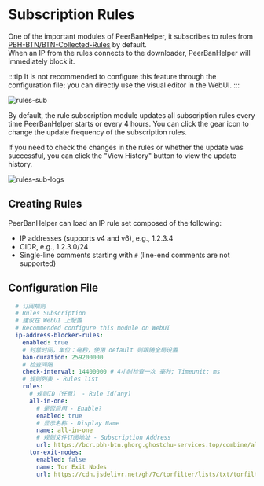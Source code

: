 # Subscription Rules

One of the important modules of PeerBanHelper, it subscribes to rules from [PBH-BTN/BTN-Collected-Rules](https://github.com/PBH-BTN/BTN-Collected-Rules) by default.  
When an IP from the rules connects to the downloader, PeerBanHelper will immediately block it.

:::tip
It is not recommended to configure this feature through the configuration file; you can directly use the visual editor in the WebUI.
:::

![rules-sub](./assets/sub-rules.png)

By default, the rule subscription module updates all subscription rules every time PeerBanHelper starts or every 4 hours. You can click the gear icon to change the update frequency of the subscription rules.

If you need to check the changes in the rules or whether the update was successful, you can click the "View History" button to view the update history.

![rules-sub-logs](./assets/sub-rules-logs.png)

## Creating Rules

PeerBanHelper can load an IP rule set composed of the following:

* IP addresses (supports v4 and v6), e.g., 1.2.3.4
* CIDR, e.g., 1.2.3.0/24
* Single-line comments starting with `#` (line-end comments are not supported)

## Configuration File

```yaml
  # 订阅规则
  # Rules Subscription
  # 建议在 WebUI 上配置
  # Recommended configure this module on WebUI
  ip-address-blocker-rules:
    enabled: true
    # 封禁时间，单位：毫秒，使用 default 则跟随全局设置
    ban-duration: 259200000
    # 检查间隔
    check-interval: 14400000 # 4小时检查一次 毫秒; Timeunit: ms
    # 规则列表 - Rules list
    rules:
      # 规则ID（任意） - Rule Id(any)
      all-in-one:
        # 是否启用 - Enable?
        enabled: true
        # 显示名称 - Display Name
        name: all-in-one
        # 规则文件订阅地址 - Subscription Address
        url: https://bcr.pbh-btn.ghorg.ghostchu-services.top/combine/all.txt
      tor-exit-nodes:
        enabled: false
        name: Tor Exit Nodes
        url: https://cdn.jsdelivr.net/gh/7c/torfilter/lists/txt/torfilter-1d-flat.txt
```